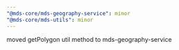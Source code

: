 ```yaml
---
"@mds-core/mds-geography-service": minor
"@mds-core/mds-utils": minor
---
```


moved getPolygon util method to mds-geography-service
